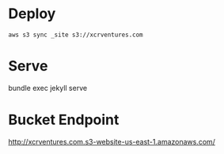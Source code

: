 # Deploy

```
aws s3 sync _site s3://xcrventures.com
```

# Serve

bundle exec jekyll serve

# Bucket Endpoint

<http://xcrventures.com.s3-website-us-east-1.amazonaws.com/>
